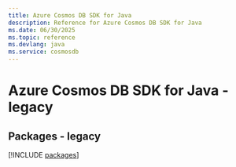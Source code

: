 ```yaml
---
title: Azure Cosmos DB SDK for Java
description: Reference for Azure Cosmos DB SDK for Java
ms.date: 06/30/2025
ms.topic: reference
ms.devlang: java
ms.service: cosmosdb
---
```

# Azure Cosmos DB SDK for Java - legacy
## Packages - legacy
[!INCLUDE [packages](cosmos-db-index.md)]